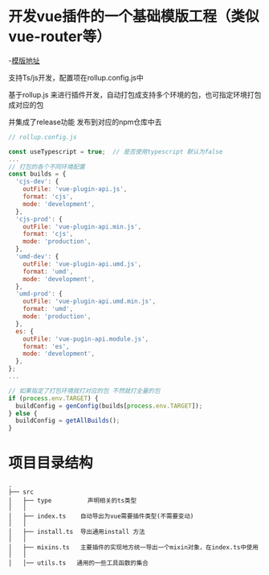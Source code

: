 # 开发vue插件的一个基础模版工程（类似vue-router等）
-[模版地址](http://gitlab.zoomlion.com/po_web/vue-plugin-template)

支持Ts/js开发，配置项在rollup.config.js中

基于rollup.js 来进行插件开发，自动打包成支持多个环境的包，也可指定环境打包成对应的包

并集成了release功能 发布到对应的npm仓库中去

```js
// rollup.config.js

const useTypescript = true;  // 是否使用typescript 默认为false
...
// 打包的各个不同环境配置
const builds = {
  'cjs-dev': {
    outFile: 'vue-plugin-api.js',
    format: 'cjs',
    mode: 'development',
  },
  'cjs-prod': {
    outFile: 'vue-plugin-api.min.js',
    format: 'cjs',
    mode: 'production',
  },
  'umd-dev': {
    outFile: 'vue-plugin-api.umd.js',
    format: 'umd',
    mode: 'development',
  },
  'umd-prod': {
    outFile: 'vue-plugin-api.umd.min.js',
    format: 'umd',
    mode: 'production',
  },
  es: {
    outFile: 'vue-pugin-api.module.js',
    format: 'es',
    mode: 'development',
  },
};
... 

// 如果指定了打包环境就打对应的包 不然就打全量的包
if (process.env.TARGET) {
  buildConfig = genConfig(builds[process.env.TARGET]);
} else {
  buildConfig = getAllBuilds();
}

```

# 项目目录结构

```text
.
├── src
│   ├── type          声明相关的ts类型
│   │
│   ├── index.ts    自动导出为vue需要插件类型(不需要变动)
│   │                           
│   ├── install.ts  导出通用install 方法
│   │  
│   ├── mixins.ts   主要插件的实现地方统一导出一个mixin对象，在index.ts中使用
│   │
│   │── utils.ts   通用的一些工具函数的集合
```
